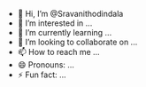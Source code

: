 - 👋 Hi, I’m @Sravanithodindala
- 👀 I’m interested in ...
- 🌱 I’m currently learning ...
- 💞️ I’m looking to collaborate on ...
- 📫 How to reach me ...
- 😄 Pronouns: ...
- ⚡ Fun fact: ...

<!---
Sravanithodindala/Sravanithodindala is a ✨ special ✨ repository because its `README.md` (this file) appears on your GitHub profile.
You can click the Preview link to take a look at your changes.
--->
